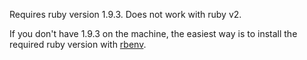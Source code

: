 Requires ruby version 1.9.3. Does not work with ruby v2.

If you don't have 1.9.3 on the machine, the easiest way is to install 
the required ruby version with [rbenv](https://github.com/sstephenson/rbenv).
